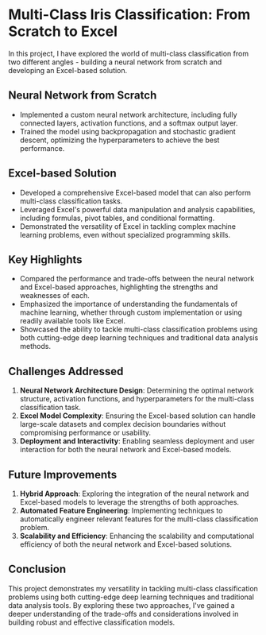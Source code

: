 # Multi-Class Iris Classification: From Scratch to Excel

In this project, I have explored the world of multi-class classification from two different angles - building a neural network from scratch and developing an Excel-based solution.

## Neural Network from Scratch
- Implemented a custom neural network architecture, including fully connected layers, activation functions, and a softmax output layer.
- Trained the model using backpropagation and stochastic gradient descent, optimizing the hyperparameters to achieve the best performance.

## Excel-based Solution
- Developed a comprehensive Excel-based model that can also perform multi-class classification tasks.
- Leveraged Excel's powerful data manipulation and analysis capabilities, including formulas, pivot tables, and conditional formatting.
- Demonstrated the versatility of Excel in tackling complex machine learning problems, even without specialized programming skills.

## Key Highlights
- Compared the performance and trade-offs between the neural network and Excel-based approaches, highlighting the strengths and weaknesses of each.
- Emphasized the importance of understanding the fundamentals of machine learning, whether through custom implementation or using readily available tools like Excel.
- Showcased the ability to tackle multi-class classification problems using both cutting-edge deep learning techniques and traditional data analysis methods.

## Challenges Addressed
1. **Neural Network Architecture Design**: Determining the optimal network structure, activation functions, and hyperparameters for the multi-class classification task.
2. **Excel Model Complexity**: Ensuring the Excel-based solution can handle large-scale datasets and complex decision boundaries without compromising performance or usability.
3. **Deployment and Interactivity**: Enabling seamless deployment and user interaction for both the neural network and Excel-based models.

## Future Improvements
1. **Hybrid Approach**: Exploring the integration of the neural network and Excel-based models to leverage the strengths of both approaches.
2. **Automated Feature Engineering**: Implementing techniques to automatically engineer relevant features for the multi-class classification problem.
3. **Scalability and Efficiency**: Enhancing the scalability and computational efficiency of both the neural network and Excel-based solutions.

## Conclusion
This project demonstrates my versatility in tackling multi-class classification problems using both cutting-edge deep learning techniques and traditional data analysis tools. By exploring these two approaches, I've gained a deeper understanding of the trade-offs and considerations involved in building robust and effective classification models.
